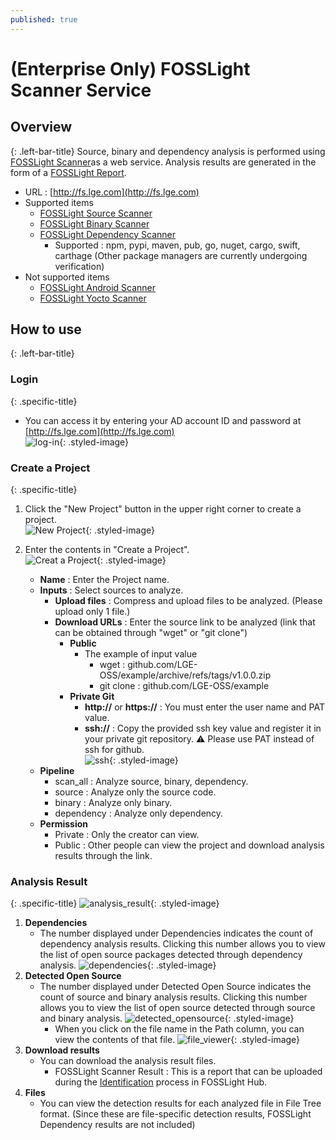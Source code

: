 ```yaml
---
published: true
---
```


# (Enterprise Only) FOSSLight Scanner Service 

## Overview
{: .left-bar-title}
Source, binary and dependency analysis is performed using [FOSSLight Scanner](https://fosslight.org/fosslight-guide-en/scanner/)as a web service. Analysis results are generated in the form of a [FOSSLight Report](https://fosslight.org/hub-guide-en/learn/2_fosslight_report.html).    
- URL : [http://fs.lge.com](http://fs.lge.com)
- Supported items
    - [FOSSLight Source Scanner](https://fosslight.org/fosslight-guide-en/scanner/2_source.html)
    - [FOSSLight Binary Scanner](https://fosslight.org/fosslight-guide-en/scanner/4_binary.html)
    - [FOSSLight Dependency Scanner](https://fosslight.org/fosslight-guide-en/scanner/3_dependency.html)
        - Supported : npm, pypi, maven, pub, go, nuget, cargo, swift, carthage
          (Other package managers are currently undergoing verification)  
- Not supported items
    - [FOSSLight Android Scanner](https://fosslight.org/fosslight-guide-en/scanner/6_android.html)
    - [FOSSLight Yocto Scanner](https://fosslight.org/fosslight-guide-en/scanner/5_yocto.html)


## How to use
{: .left-bar-title}

### Login
{: .specific-title}
- You can access it by entering your AD account ID and password at [http://fs.lge.com](http://fs.lge.com)<br>
![log-in](images/7_fl_ss_login.png){: .styled-image}  

### Create a Project 
{: .specific-title} 
1. Click the "New Project" button in the upper right corner to create a project.  
![New Project](images/7_fl_ss_newproject.png){: .styled-image}  

2. Enter the contents in "Create a Project".  
![Creat a Project](images/7_fl_ss_create_project.png){: .styled-image}  
    - **Name** :  Enter the Project name.
    - **Inputs** : Select sources to analyze.
        - **Upload files** : Compress and upload files to be analyzed. (Please upload only 1 file.)  
        - **Download URLs** :  Enter the source link to be analyzed (link that can be obtained through "wget" or "git clone")    
            - **Public** 
                - The example of input value
                    - wget : github.com/LGE-OSS/example/archive/refs/tags/v1.0.0.zip
                    - git clone : github.com/LGE-OSS/example
            - **Private Git** 
                - **http://** or **https://** : You must enter the user name and PAT value.
                - **ssh://** : Copy the provided ssh key value and register it in your private git repository. ⚠️ Please use PAT instead of ssh for github.    
                ![ssh](images/7_fl_ss_ssh.png){: .styled-image}  
    - **Pipeline**
        - scan_all : Analyze source, binary, dependency.
        - source : Analyze only the source code.
        - binary : Analyze only binary.
        - dependency : Analyze only dependency.
    - **Permission**
        - Private : Only the creator can view.
        - Public : Other people can view the project and download analysis results through the link.


### Analysis Result
{: .specific-title} 
![analysis_result](images/7_fl_ss_analysis_result.png){: .styled-image}  
1. **Dependencies**
    - The number displayed under Dependencies indicates the count of dependency analysis results. Clicking this number allows you to view the list of open source packages detected through dependency analysis.
    ![dependencies](images/7_fl_ss_dependencies.png){: .styled-image}
2. **Detected Open Source**
    - The number displayed under Detected Open Source indicates the count of source and binary analysis results. Clicking this number allows you to view the list of open source detected through source and binary analysis.
    ![detected_opensource](images/7_fl_ss_detected_opensource.png){: .styled-image}  
        - When you click on the file name in the Path column, you can view the contents of that file.
        ![file_viewer](images/7_fl_ss_file_viewer.png){: .styled-image}
3. **Download results**
    - You can download the analysis result files.
        - FOSSLight Scanner Result : This is a report that can be uploaded during the [Identification](https://fosslight.org/hub-guide-en/tutorial/1_project/2_Identification/) process in FOSSLight Hub.
4. **Files**
    - You can view the detection results for each analyzed file in File Tree format. (Since these are file-specific detection results, FOSSLight Dependency results are not included)  

